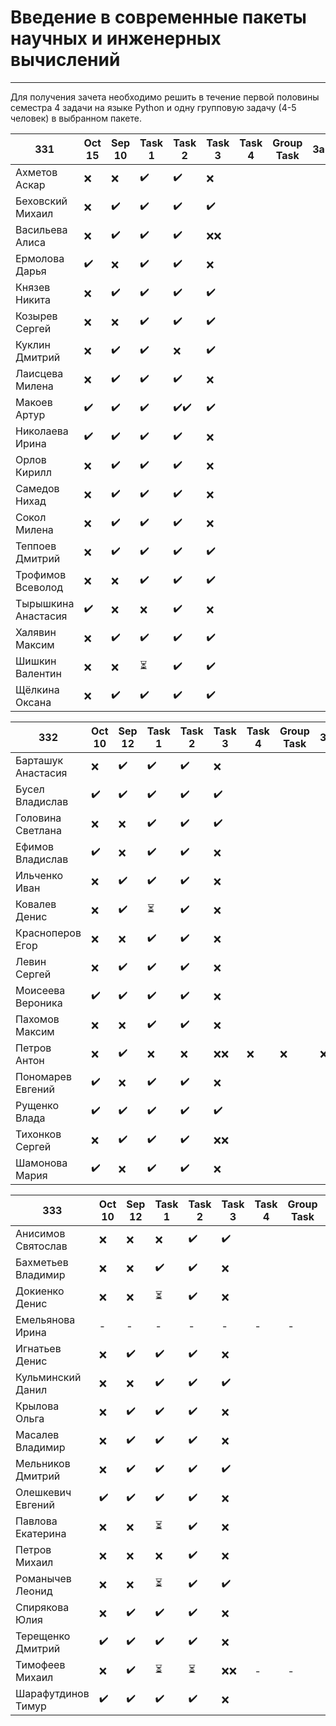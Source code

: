 # Введение в современные пакеты научных и инженерных вычислений
---
Для получения зачета необходимо решить в течение первой половины семестра 4 задачи на языке Python и одну групповую задачу (4-5 человек) в выбранном пакете.

| 331 | Oct 15 | Sep 10 | Task 1 | Task 2 | Task 3 | Task 4 | Group Task |Зачет|
| ------ | ------ | ------ | ------ | ------ | ------ | ------ | ------ | ------ |
| Ахметов Аскар |❌|❌|✔️|✔️|❌||||
| Беховский Михаил |❌|✔️|✔️|✔️|✔️||||
| Васильева Алиса |❌|✔️|✔️|✔️|❌❌||||
| Ермолова Дарья |✔️|❌|✔️|✔️|❌||||
| Князев Никита |❌|✔️|✔️|✔️|✔️||||
| Козырев Сергей |❌|❌|✔️|✔️|✔️||||
| Куклин Дмитрий |❌|✔️|✔️|❌|✔️||||
| Лаисцева Милена |❌|✔️|✔️|✔️|❌||||
| Макоев Артур |✔️|✔️|✔️|✔️✔️|✔️||||
| Николаева Ирина |✔️|✔️|✔️|✔️|❌||||
| Орлов Кирилл |❌|✔️|✔️|✔️|❌||||
| Самедов Нихад |❌|✔️|✔️|✔️|❌||||
| Сокол Милена |❌|✔️|✔️|✔️|❌||||
| Теппоев Дмитрий |❌|✔️|✔️|✔️|✔️||||
| Трофимов Всеволод |❌|❌|✔️|✔️|✔️||||
| Тырышкина Анастасия |✔️|❌|❌|✔️|❌||||
| Халявин Максим |❌|✔️|✔️|✔️|✔️||||
| Шишкин Валентин |❌|❌|⏳|✔️|✔️||||
| Щёлкина Оксана |❌|✔️|✔️|✔️|✔️|||||


| 332| Oct 10 | Sep 12 | Task 1 | Task 2 | Task 3 | Task 4 | Group Task |Зачет|
| ------ | ------ | ------ | ------ | ------ | ------ | ------ | ------ | ------ |
| Барташук Анастасия |❌|✔️|✔️|✔️|❌||||
| Бусел Владислав |✔️|✔️|✔️|✔️|✔️||||
| Головина Светлана |❌|❌|✔️|✔️|✔️||||
| Ефимов Владислав |✔️|❌|✔️|✔️|❌||||
| Ильченко Иван |❌|✔️|✔️|✔️|❌||||
| Ковалев Денис |❌|✔️|⏳|✔️|❌||||
| Красноперов Егор |❌|❌|✔️|✔️|❌||||
| Левин Сергей |❌|✔️|✔️|✔️|❌||||
| Моисеева Вероника |✔️|✔️|✔️|✔️|❌||||
| Пахомов Максим |❌|❌|✔️|✔️|❌||||
| Петров Антон |❌|✔️|❌|❌|❌❌|❌|❌|❌|
| Пономарев Евгений |✔️|❌|✔️|✔️|❌||||
| Рущенко Влада |✔️|✔️|✔️|✔️|✔️||||
| Тихонков Сергей |❌|✔️|✔️|✔️|❌❌||||
| Шамонова Мария |✔️|❌|✔️|✔️|❌|||||

| 333| Oct 10| Sep 12 | Task 1 | Task 2 | Task 3 | Task 4 | Group Task |Зачет|
| ------ | ------ | ------ | ------ | ------ | ------ | ------ | ------ | ------ |
| Анисимов Святослав |❌|❌|❌|✔️|✔️|||❌|
| Бахметьев Владимир |❌|❌|✔️|✔️|❌||||
| Докиенко Денис |❌|❌|⏳|✔️|❌||||
| Емельянова Ирина |-|-|-|-|-|-|-|-|
| Игнатьев Денис |❌|✔️|✔️|✔️|❌||||
| Кульминский Данил |❌|❌|✔️|✔️|✔️||||
| Крылова Ольга |❌|✔️|✔️|✔️|❌||||
| Масалев Владимир |❌|✔️|✔️|✔️|❌||||
| Мельников Дмитрий |❌|✔️|✔️|✔️|✔️||||
| Олешкевич Евгений |✔️|✔️|✔️|✔️|❌||||
| Павлова Екатерина |❌|❌|⏳|✔️|❌||||
| Петров Михаил |❌ |❌|❌|✔️|❌|||❌|
| Романычев Леонид |❌|❌|⏳|✔️|✔️||||
| Спирякова Юлия |❌ |✔️|✔️|✔️|❌||||
| Терещенко Дмитрий |✔️|✔️|✔️|✔️|❌||||
| Тимофеев Михаил |❌|✔️|⏳|⏳|❌❌|-|-|-|
| Шарафутдинов Тимур |✔️|✔️|✔️|✔️|❌||||
